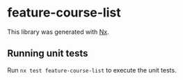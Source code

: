 # feature-course-list

This library was generated with [Nx](https://nx.dev).

## Running unit tests

Run `nx test feature-course-list` to execute the unit tests.
